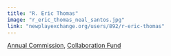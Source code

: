 ```yaml
---
title: "R. Eric Thomas"
image: "r_eric_thomas_neal_santos.jpg"
link: "newplayexchange.org/users/892/r-eric-thomas"
---
```


[Annual Commission](/programs/commissions), [Collaboration Fund](/programs/collaboration-fund)
